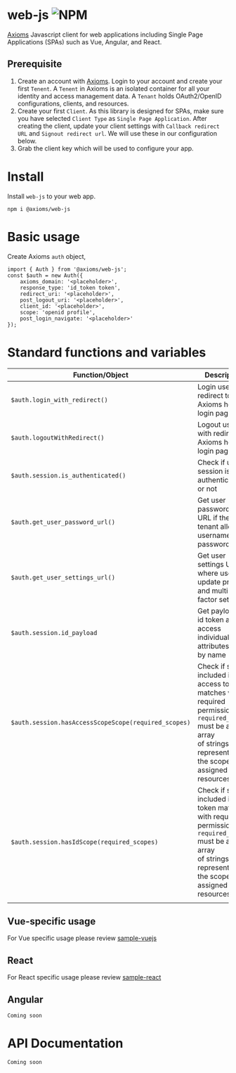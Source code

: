 # web-js ![NPM](https://img.shields.io/npm/v/@axioms/web-js?style=flat-square)
[Axioms](https://axioms.io) Javascript client for web applications including Single Page Applications (SPAs) such as Vue, Angular, and React.

## Prerequisite
1. Create an account with [Axioms](https://axioms.io). Login to your account and create your first `Tenent`. A `Tenent` in Axioms is an isolated container for all your identity and access management data. A `Tenant` holds OAuth2/OpenID configurations, clients, and resources.
2. Create your first `Client`. As this library is designed for SPAs, make sure you have selected `Client Type` as `Single Page Application`. After creating the client, update your client settings with `Callback redirect URL` and `Signout redirect url`. We will use these in our configuration below.
3. Grab the client key which will be used to configure your app.

# Install
Install `web-js` to your web app.

```
npm i @axioms/web-js
```

# Basic usage
Create Axioms `auth` object,

```
import { Auth } from '@axioms/web-js';
const $auth = new Auth({
    axioms_domain: '<placeholder>',
    response_type: 'id_token token',
    redirect_uri: '<placeholder>',
    post_logout_uri: '<placeholder>',
    client_id: '<placeholder>',
    scope: 'openid profile',
    post_login_navigate: '<placeholder>'
});
```

# Standard functions and variables

| Function/Object | Description | Examples |
|-------------------------------------------------|-------------------------------------------------------------------------------------------------------------------------------------------------------------------------|-----------------------------------------------------------------------------------------------------------------------|
| `$auth.login_with_redirect()` | Login user with redirect to Axioms hosted login page |  |
| `$auth.logoutWithRedirect()` | Logout user with redirect to Axioms hosted login page |  |
| `$auth.session.is_authenticated()` | Check if user session is authenticated or not |  |
| `$auth.get_user_password_url()` | Get user password reset URL if the tenant allows <br>username-password login. |  |
| `$auth.get_user_settings_url()` | Get user settings URL where user can update profile <br>and multi-factor settings. |  |
| `$auth.session.id_payload` | Get payload of id token and access individual attributes<br> by name | `$auth.session.id_payload.given_name`,<br>`$auth.session.id_payload.family_name`,<br>`$auth.session.id_payload.picture` |
| `$auth.session.hasAccessScopeScope(required_scopes)` | Check if scope included in access token matches with required <br>permissions. `required_scopes` must be an array <br>of strings representing the scopes assigned to resources | `['profile', 'openid']`,<br>`['profile', 'openid', 'tenant:owner']` |
| `$auth.session.hasIdScope(required_scopes)` | Check if scope included in id token matches with required <br>permissions. `required_scopes` must be an array <br>of strings representing the scopes assigned to resources | `['profile', 'openid']`,<br>`['profile', 'openid', 'picture']` |
|  |  |  |
## Vue-specific usage
For Vue specific usage please review [sample-vuejs](https://github.com/axioms-io/sample-vuejs)

## React

For React specific usage please review [sample-react](https://github.com/axioms-io/sample-react)

## Angular

`Coming soon`

# API Documentation

`Coming soon`